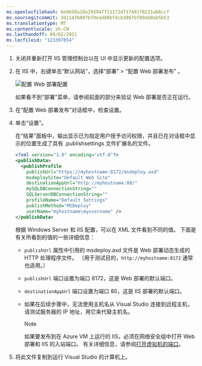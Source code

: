 ```yaml
---
ms.openlocfilehash: 6e9650a10a193947f11172d717481f8221a66ccf
ms.sourcegitcommit: 3d1143b007bf0ead80bf4cb3867bf89ab0ab5b53
ms.translationtype: MT
ms.contentlocale: zh-CN
ms.lasthandoff: 09/02/2021
ms.locfileid: "123397854"
---
```


1. 关闭并重新打开 IIS 管理控制台以在 UI 中显示更新的配置选项。

2. 在 IIS 中，右键单击“默认网站”，选择“部署” > “配置 Web 部署发布”  。

    ![配置 Web 部署配置](../../deployment/media/tutorial-configure-web-deploy-publishing.png)

   如果看不到“部署”菜单，请参阅前面的部分来验证 Web 部署是否正在运行。

3. 在“配置 Web 部署发布”对话框中，检查设置。

4. 单击“设置”。

    在“结果”面板中，输出显示已为指定用户授予访问权限，并且已在对话框中显示的位置生成了具有 .publishsettings 文件扩展名的文件。

    ```xml
    <?xml version="1.0" encoding="utf-8"?>
    <publishData>
      <publishProfile
        publishUrl="https://myhostname:8172/msdeploy.axd"
        msdeploySite="Default Web Site"
        destinationAppUrl="http://myhostname:80/"
        mySQLDBConnectionString=""
        SQLServerDBConnectionString=""
        profileName="Default Settings"
        publishMethod="MSDeploy"
        userName="myhostname\myusername" />
    </publishData>
    ```

    根据 Windows Server 和 IIS 配置，可以在 XML 文件看到不同的值。 下面是有关所看到的值的一些详细信息：

   * `publishUrl` 属性中引用的 msdeploy.axd 文件是 Web 部署动态生成的 HTTP 处理程序文件。 （用于测试目的，`http://myhostname:8172` 通常也适用。）
   * `publishUrl` 端口设置为端口 8172，这是 Web 部署的默认端口。
   * `destinationAppUrl` 端口设置为端口 80，这是 IIS 部署的默认端口。
   * 如果在后续步骤中，无法使用主机名从 Visual Studio 连接到远程主机，请测试服务器的 IP 地址，用它来代替主机名。

     > [!NOTE]
     > 如果要发布到在 Azure VM 上运行的 IIS，必须在网络安全组中打开 Web 部署和 IIS 的入站端口。 有关详细信息，请参阅[打开虚拟机的端口](/azure/virtual-machines/windows/nsg-quickstart-portal)。

5. 将此文件复制到运行 Visual Studio 的计算机上。
